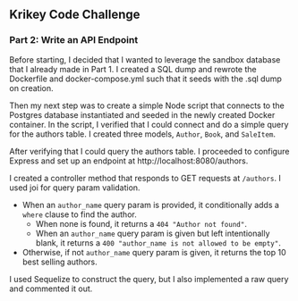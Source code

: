 ## Krikey Code Challenge

### Part 2: Write an API Endpoint

Before starting, I decided that I wanted to leverage the sandbox database that I already made in Part 1. I created a SQL dump and rewrote the Dockerfile and docker-compose.yml such that it seeds with the .sql dump on creation.

Then my next step was to create a simple Node script that connects to the Postgres database instantiated and seeded in the newly created Docker container. In the script, I verified that I could connect and do a simple query for the authors table. I created three models, `Author`, `Book`, and `SaleItem`.

After verifying that I could query the authors table. I proceeded to configure Express and set up an endpoint at http://localhost:8080/authors.

I created a controller method that responds to GET requests at `/authors`. I used joi for query param validation.

- When an `author_name` query param is provided, it conditionally adds a `where` clause to find the author.
  - When none is found, it returns a `404 "Author not found"`.
  - When an `author_name` query param is given but left intentionally blank, it returns a `400 "author_name is not allowed to be empty"`.
- Otherwise, if not `author_name` query param is given, it returns the top 10 best selling authors.

I used Sequelize to construct the query, but I also implemented a raw query and commented it out.
